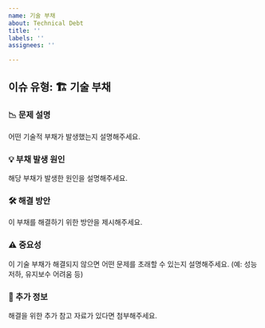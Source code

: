 ```yaml
---
name: 기술 부채
about: Technical Debt
title: ''
labels: ''
assignees: ''

---
```


이슈 유형: 🏗️ 기술 부채
---

### 📉 문제 설명
어떤 기술적 부채가 발생했는지 설명해주세요.

### 💡 부채 발생 원인
해당 부채가 발생한 원인을 설명해주세요.

### 🛠️ 해결 방안
이 부채를 해결하기 위한 방안을 제시해주세요.

### ⚠️ 중요성
이 기술 부채가 해결되지 않으면 어떤 문제를 초래할 수 있는지 설명해주세요. (예: 성능 저하, 유지보수 어려움 등)

### 📎 추가 정보
해결을 위한 추가 참고 자료가 있다면 첨부해주세요.
